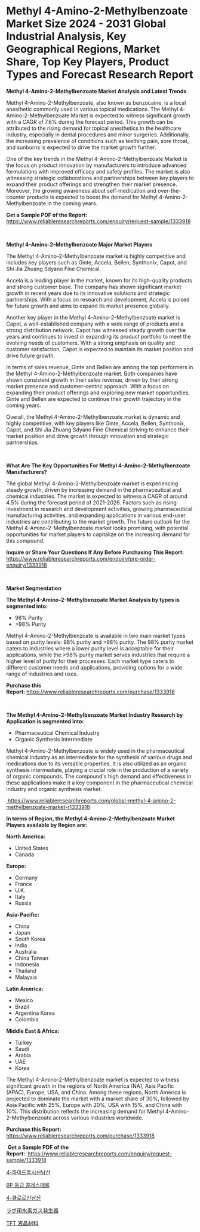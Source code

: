 <p><h1>Methyl 4-Amino-2-Methylbenzoate Market Size 2024 - 2031 Global Industrial Analysis, Key Geographical Regions, Market Share, Top Key Players, Product Types and Forecast Research Report</h1></p><p><strong>Methyl 4-Amino-2-Methylbenzoate Market Analysis and Latest Trends</strong></p>
<p><p>Methyl 4-Amino-2-Methylbenzoate, also known as benzocaine, is a local anesthetic commonly used in various topical medications. The Methyl 4-Amino-2-Methylbenzoate Market is expected to witness significant growth with a CAGR of 7.6% during the forecast period. This growth can be attributed to the rising demand for topical anesthetics in the healthcare industry, especially in dental procedures and minor surgeries. Additionally, the increasing prevalence of conditions such as teething pain, sore throat, and sunburns is expected to drive the market growth further.</p><p>One of the key trends in the Methyl 4-Amino-2-Methylbenzoate Market is the focus on product innovation by manufacturers to introduce advanced formulations with improved efficacy and safety profiles. The market is also witnessing strategic collaborations and partnerships between key players to expand their product offerings and strengthen their market presence. Moreover, the growing awareness about self-medication and over-the-counter products is expected to boost the demand for Methyl 4-Amino-2-Methylbenzoate in the coming years.</p></p>
<p><strong>Get a Sample PDF of the Report:&nbsp;</strong> <a href="https://www.reliableresearchreports.com/enquiry/request-sample/1333918">https://www.reliableresearchreports.com/enquiry/request-sample/1333918</a></p>
<p>&nbsp;</p>
<p><strong>Methyl 4-Amino-2-Methylbenzoate Major Market Players</strong></p>
<p><p>The Methyl 4-Amino-2-Methylbenzoate market is highly competitive and includes key players such as Ginte, Accela, Bellen, Synthonix, Capot, and Shi Jia Zhuang Sdyano Fine Chemical. </p><p>Accela is a leading player in the market, known for its high-quality products and strong customer base. The company has shown significant market growth in recent years due to its innovative solutions and strategic partnerships. With a focus on research and development, Accela is poised for future growth and aims to expand its market presence globally.</p><p>Another key player in the Methyl 4-Amino-2-Methylbenzoate market is Capot, a well-established company with a wide range of products and a strong distribution network. Capot has witnessed steady growth over the years and continues to invest in expanding its product portfolio to meet the evolving needs of customers. With a strong emphasis on quality and customer satisfaction, Capot is expected to maintain its market position and drive future growth.</p><p>In terms of sales revenue, Ginte and Bellen are among the top performers in the Methyl 4-Amino-2-Methylbenzoate market. Both companies have shown consistent growth in their sales revenue, driven by their strong market presence and customer-centric approach. With a focus on expanding their product offerings and exploring new market opportunities, Ginte and Bellen are expected to continue their growth trajectory in the coming years.</p><p>Overall, the Methyl 4-Amino-2-Methylbenzoate market is dynamic and highly competitive, with key players like Ginte, Accela, Bellen, Synthonix, Capot, and Shi Jia Zhuang Sdyano Fine Chemical striving to enhance their market position and drive growth through innovation and strategic partnerships.</p></p>
<p>&nbsp;</p>
<p><strong>What Are The Key Opportunities For Methyl 4-Amino-2-Methylbenzoate Manufacturers?</strong></p>
<p><p>The global Methyl 4-Amino-2-Methylbenzoate market is experiencing steady growth, driven by increasing demand in the pharmaceutical and chemical industries. The market is expected to witness a CAGR of around 4.5% during the forecast period of 2021-2026. Factors such as rising investment in research and development activities, growing pharmaceutical manufacturing activities, and expanding applications in various end-user industries are contributing to the market growth. The future outlook for the Methyl 4-Amino-2-Methylbenzoate market looks promising, with potential opportunities for market players to capitalize on the increasing demand for this compound.</p></p>
<p><strong>Inquire or Share Your Questions If Any Before Purchasing This Report:</strong> <a href="https://www.reliableresearchreports.com/enquiry/pre-order-enquiry/1333918">https://www.reliableresearchreports.com/enquiry/pre-order-enquiry/1333918</a></p>
<p>&nbsp;</p>
<p><strong>Market Segmentation</strong></p>
<p><strong>The Methyl 4-Amino-2-Methylbenzoate Market Analysis by types is segmented into:</strong></p>
<p><ul><li>98% Purity</li><li>>98% Purity</li></ul></p>
<p><p>Methyl 4-Amino-2-Methylbenzoate is available in two main market types based on purity levels: 98% purity and >98% purity. The 98% purity market caters to industries where a lower purity level is acceptable for their applications, while the >98% purity market serves industries that require a higher level of purity for their processes. Each market type caters to different customer needs and applications, providing options for a wide range of industries and uses.</p></p>
<p><strong>Purchase this Report:&nbsp;</strong><a href="https://www.reliableresearchreports.com/purchase/1333918">https://www.reliableresearchreports.com/purchase/1333918</a></p>
<p>&nbsp;</p>
<p><strong>The Methyl 4-Amino-2-Methylbenzoate Market Industry Research by Application is segmented into:</strong></p>
<p><ul><li>Pharmaceutical Chemical Industry</li><li>Organic Synthesis Intermediate</li></ul></p>
<p><p>Methyl 4-Amino-2-Methylbenzoate is widely used in the pharmaceutical chemical industry as an intermediate for the synthesis of various drugs and medications due to its versatile properties. It is also utilized as an organic synthesis intermediate, playing a crucial role in the production of a variety of organic compounds. The compound's high demand and effectiveness in these applications make it a key component in the pharmaceutical chemical industry and organic synthesis market.</p></p>
<p><a href="https://www.reliableresearchreports.com/global-methyl-4-amino-2-methylbenzoate-market-r1333918">&nbsp;https://www.reliableresearchreports.com/global-methyl-4-amino-2-methylbenzoate-market-r1333918</a></p>
<p><strong>In terms of Region, the Methyl 4-Amino-2-Methylbenzoate Market Players available by Region are:</strong></p>
<p>
    <p> <strong> North America: </strong>
        <ul>
            <li>United States</li>
            <li>Canada</li>
        </ul>
        </p> 
    <p> <strong> Europe: </strong>
        <ul>
            <li>Germany</li>
            <li>France</li>
            <li>U.K.</li>
            <li>Italy</li>
            <li>Russia</li>
        </ul>
        </p> 
    <p> <strong> Asia-Pacific: </strong>
        <ul>
            <li>China</li>
            <li>Japan</li>
            <li>South Korea</li>
            <li>India</li>
            <li>Australia</li>
            <li>China Taiwan</li>
            <li>Indonesia</li>
            <li>Thailand</li>
            <li>Malaysia</li>
        </ul>
        </p> 
    <p> <strong> Latin America: </strong>
        <ul>
            <li>Mexico</li>
            <li>Brazil</li>
            <li>Argentina Korea</li>
            <li>Colombia</li>
        </ul>
        </p> 
    <p> <strong> Middle East & Africa: </strong>
        <ul>
            <li>Turkey</li>
            <li>Saudi</li>
            <li>Arabia</li>
            <li>UAE</li>
            <li>Korea</li>
        </ul>
    </p>
    </p>
<p><p>The Methyl 4-Amino-2-Methylbenzoate market is expected to witness significant growth in the regions of North America (NA), Asia Pacific (APAC), Europe, USA, and China. Among these regions, North America is projected to dominate the market with a market share of 30%, followed by Asia Pacific with 25%, Europe with 20%, USA with 15%, and China with 10%. This distribution reflects the increasing demand for Methyl 4-Amino-2-Methylbenzoate across various industries worldwide.</p></p>
<p><strong>Purchase this Report: </strong><a href="https://www.reliableresearchreports.com/purchase/1333918">https://www.reliableresearchreports.com/purchase/1333918</a></p>
<p>&nbsp;<strong>Get a Sample PDF of the Report:&nbsp;&nbsp;</strong><a href="https://www.reliableresearchreports.com/enquiry/request-sample/1333918">https://www.reliableresearchreports.com/enquiry/request-sample/1333918</a></p>
<p><strong></strong></p>
<p><p><a href="https://github.com/akzkkws047661437/Market-Research-Report-List-2/blob/main/336468992952.md">4-하이드록시신남산</a></p><p><a href="https://medium.com/@clairhane1954/bp-%EB%93%B1%EA%B8%89-%EC%BD%9C%EB%A0%88%EC%8A%A4%ED%85%8C%EB%A1%A4-%EC%8B%9C%EC%9E%A5-%EC%9C%A0%ED%98%95-%EC%9D%91%EC%9A%A9-%EB%B0%8F-%EC%A7%80%EB%A6%AC%EC%97%90-%EB%8C%80%ED%95%9C-%ED%8F%AC%EA%B4%84%EC%A0%81%EC%9D%B8-%ED%8F%89%EA%B0%80-d6ca81a035aa">BP 등급 콜레스테롤</a></p><p><a href="https://github.com/LoganRew1964/Market-Research-Report-List-1/blob/main/749319892951.md">4-클로로신남산</a></p><p><a href="https://medium.com/@maureenbiologist34/%E7%A0%94%E7%A9%B6%E6%89%80%E6%B0%B4%E7%B4%A0%E3%82%AC%E3%82%B9%E7%99%BA%E7%94%9F%E5%99%A8%E3%81%AE%E5%B8%82%E5%A0%B4%E8%A6%8F%E6%A8%A1-cagr-%E3%83%88%E3%83%AC%E3%83%B3%E3%83%892024-2030-238ea015d02f">ラボ用水素ガス発生器</a></p><p><a href="https://medium.com/@jasohung45456/tft%E6%B6%B2%E6%99%B6%E6%9D%90%E6%96%99%E5%B8%82%E5%A0%B4%E3%81%AF-%E5%B8%82%E5%A0%B4%E3%82%B7%E3%82%A7%E3%82%A2-%E5%B8%82%E5%A0%B4%E5%8B%95%E5%90%91-%E3%81%8A%E3%82%88%E3%81%B3%E5%B8%82%E5%A0%B4%E6%88%90%E9%95%B7%E3%81%AB%E9%96%A2%E3%81%99%E3%82%8B%E6%83%85%E5%A0%B1%E3%82%92%E6%8F%90%E4%BE%9B%E3%81%97%E3%81%BE%E3%81%99-446bb36edb67">TFT 液晶材料</a></p></p>
